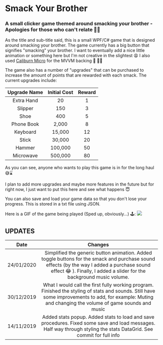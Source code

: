 # Smack Your Brother
### A small clicker game themed around smacking your brother - Apologies for those who can't relate 🤷‍♂️

As the title and sub-title said, this is a small WPF/C# game that is designed around smacking your brother. The game currently has a big button that signifies "smacking" your brother. I want to eventually add a nice little animation or something here but I'm not creative in the slightest 😩 I also used [Caliburn Micro](https://github.com/Caliburn-Micro/Caliburn.Micro) for the MVVM backing 🙌 👨‍💻

The game also has a number of "upgrades" that can  be purchased to increase the amount of points that are rewarded with each smack. The current upgrades include:

| Upgrade Name | Initial Cost | Reward
|:-------------------:| :-------------:| :---:
| Extra Hand | 20 | 1
| Slipper | 150 | 3
| Shoe | 400 | 5
| Phone Book | 2,000 | 8
| Keyboard | 15,000 | 12
| Stick | 30,000 | 20
| Hammer | 100,000 | 50
| Microwave | 500,000 | 80


As you can see, anyone who wants to play this game is in for the long haul 😅⌛

I plan to add more upgrades and maybe more features in the future but for right now, I just want to put this here and see what happens 😇

You can also save and load your game data so that you don't lose your progress. This is stored in a txt file using JSON. 

Here is a GIF of the game being played (Sped up, obviously...) 🕹️: 
![](https://github.com/IT-Delinquent/Smack_Your_Brother/blob/master/Smack%20Your%20Brother.gif)

## UPDATES
| Date | Changes
|:-----:|:-------:|
| 24/01/2020 | Simplified the generic button animation. Added toggle buttons for the smack and purchase sound effects (by the way I added a purchase sound effect 😂 ). Finally, I added a slider for the background music volume.
| 30/12/2019 | What I would call the first fully working program. Finished the styling of stats and sounds. Still have some improvements to add, for example: Muting and changing the volume of game sounds and music
| 14/11/2019 | Added stats popup. Added stats to load and save procedures. Fixed some save and load messages. Half way through styling the stats DataGrid. See commit for full info

